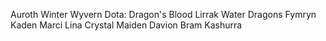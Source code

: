 




Auroth Winter Wyvern Dota: Dragon's Blood
Lirrak Water Dragons
Fymryn Kaden  Marci  Lina
Crystal Maiden
Davion
Bram
Kashurra

